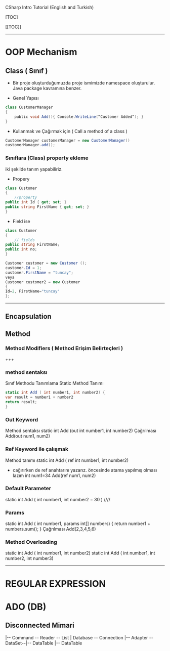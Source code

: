 CSharp Intro Tutorial (English and Turkish)

[TOC]

[[TOC]]

---
# OOP Mechanism

## Class ( Sınıf )

- Bir proje oluşturduğumuzda proje ismimizde namespace oluşturulur. Java package kavramına benzer.

- Genel Yapısı

````csharp
class CustomerManager
{
    public void Add(){ Console.WriteLine(“Customer Added”); }
}
````

- Kullanmak ve Çağırmak için ( Call a method of a class )

```csharp
CustomerManager customerManager = new CustomerManager()
customerManager.add();
```

### Sınıflara (Class) property ekleme

iki şekilde tanım yapabiliriz.
- Propery

```csharp
class Customer
{
    //property
public int Id { get; set; }
public string FirstName { get; set; }
}
```

- Field ise

```csharp
class Customer
{
    // fields
public string FirstName;
public int no;
}
```

```csharp
Customer customer = new Customer ();
customer.Id = 1;
customer.FirstName = "tuncay";
veya
Customer customer2 = new Customer
{
Id=2, FirstName="tuncay"
};
```
----
## Encapsulation
## Method
### Method Modifiers ( Method Erişim Belirteçleri )
+++
### method sentaksı
Sınıf Methodu Tanımlama
Static Method Tanımı
```csharp
static int Add ( int number1, int number2) {
var result = number1 + number2
return result;
}
```
### Out Keyword
Method sentaksı
static int Add (out int number1, int number2)
Çağrılması
Add(out num1, num2)
### Ref Keyword ile çalışmak
Method tanımı
static int Add ( ref int number1, int number2)
- cağırırken de ref anahtarını yazarız. öncesinde atama yapılmış olması lazım
int num1=34
Add(ref num1, num2)
### Default Parameter
static int Add ( int number1, int number2 = 30 )
////
### Params
static int Add ( int number1, params int[] numbers) {
return number1 + numbers.sum();
}
Çağrılması
Add(2,3,4,5,6)
### Method Overloading
static int Add ( int number1, int number2)
static int Add ( int number1, int number2, int number3)

---

# REGULAR EXPRESSION

# ADO (DB)

## Disconnected Mimari

|-- Command -- Reader -- List<T>
|
Database -- Connection |-- Adapter -- DataSet--|-- DataTable
|-- DataTable

